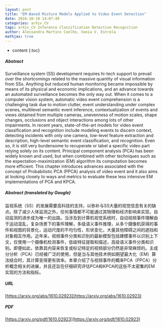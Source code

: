 ```yaml
---
layout: post
title: "EM-Based Mixture Models Applied to Video Event Detection"
date: 2016-10-10 14:07:49
categories: arXiv_CV
tags: arXiv_CV Inference Classification Detection Recognition
author: Alessandra Martins Coelho, Vania V. Estrela
mathjax: true
---
```


* content
{:toc}

##### Abstract
Surveillance system (SS) development requires hi-tech support to prevail over the shortcomings related to the massive quantity of visual information from SSs. Anything but reduced human monitoring became impossible by means of its physical and economic implications, and an advance towards an automated surveillance becomes the only way out. When it comes to a computer vision system, automatic video event comprehension is a challenging task due to motion clutter, event understanding under complex scenes, multilevel semantic event inference, contextualization of events and views obtained from multiple cameras, unevenness of motion scales, shape changes, occlusions and object interactions among lots of other impairments. In recent years, state-of-the-art models for video event classification and recognition include modeling events to discern context, detecting incidents with only one camera, low-level feature extraction and description, high-level semantic event classification, and recognition. Even so, it is still very burdensome to recuperate or label a specific video part relying solely on its content. Principal component analysis (PCA) has been widely known and used, but when combined with other techniques such as the expectation-maximization (EM) algorithm its computation becomes more efficient. This chapter introduces advances associated with the concept of Probabilistic PCA (PPCA) analysis of video event and it also aims at looking closely to ways and metrics to evaluate these less intensive EM implementations of PCA and KPCA.

##### Abstract (translated by Google)
监视系统（SS）的发展需要高科技的支持，以弥补与SS大量的视觉信息有关的缺点。除了减少人体监测之外，任何事情都不可能通过其物理和经济影响来实现，自动监测的进步成为唯一的出路。当涉及到计算机视觉系统时，自动视频事件理解由于运动混乱，复杂场景下的事件理解，多级语义事件推理，从多个摄像机获得的事件和视图的背景化，运动尺度的不均匀性，形状变化，大量其他障碍之间的遮挡和对象相互作用。近年来，视频事件分类和识别的最新模型包括建模事件以识别上下文，仅使用一个摄像机检测事件，低级特征提取和描述，高级语义事件分类和识别。即便如此，依靠其内容来恢复或标记特定的视频部分仍然是非常麻烦的。主成分分析（PCA）已经被广泛的使用，但是当与其他技术例如期望最大化（EM）算法结合时，其计算变得更有效率。本章介绍了与视频事件的概率PCA（PPCA）分析概念相关的进展，并且还旨在仔细研究评估PCA和KPCA的这些不太密集的EM实现的方法和指标。

##### URL
[https://arxiv.org/abs/1610.02923](https://arxiv.org/abs/1610.02923)

##### PDF
[https://arxiv.org/pdf/1610.02923](https://arxiv.org/pdf/1610.02923)

